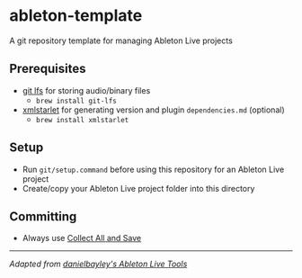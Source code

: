 # ableton-template
A git repository template for managing Ableton Live projects

## Prerequisites
- [git lfs](https://git-lfs.com/) for storing audio/binary files
    - `brew install git-lfs`
- [xmlstarlet](https://xmlstar.sourceforge.net/download.php) for generating version and plugin `dependencies.md` (optional)
    - `brew install xmlstarlet`

## Setup
- Run `git/setup.command` before using this repository for an Ableton Live project
- Create/copy your Ableton Live project folder into this directory

## Committing
- Always use [Collect All and Save](https://help.ableton.com/hc/en-us/articles/209775645-Collect-All-and-Save)

---

_Adapted from [danielbayley's Ableton Live Tools](https://github.com/danielbayley/Ableton-Live-tools)_
